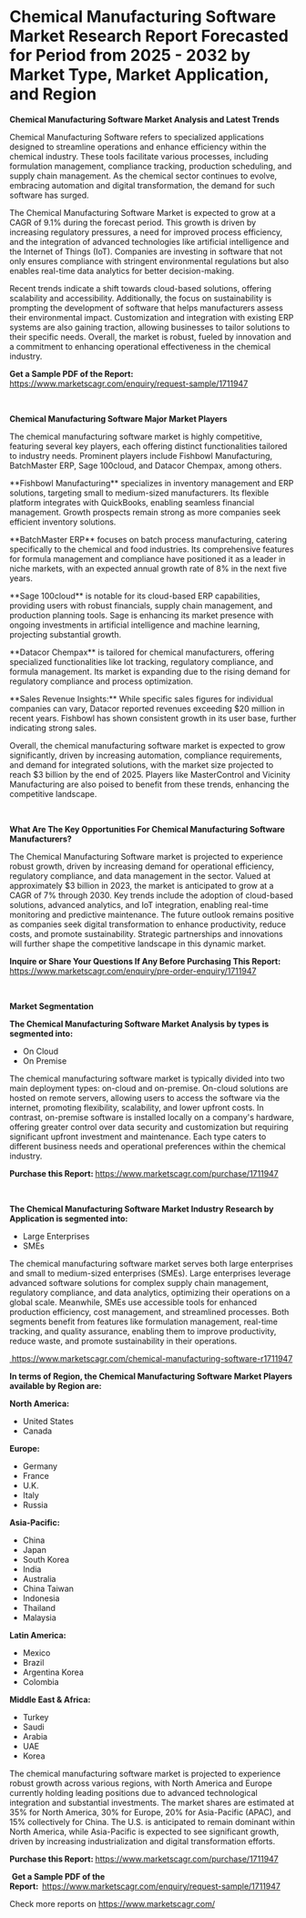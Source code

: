 <p><h1>Chemical Manufacturing Software Market Research Report Forecasted for Period from 2025 -  2032 by Market Type, Market Application, and Region</h1></p><p><strong>Chemical Manufacturing Software Market Analysis and Latest Trends</strong></p>
<p><p>Chemical Manufacturing Software refers to specialized applications designed to streamline operations and enhance efficiency within the chemical industry. These tools facilitate various processes, including formulation management, compliance tracking, production scheduling, and supply chain management. As the chemical sector continues to evolve, embracing automation and digital transformation, the demand for such software has surged.</p><p>The Chemical Manufacturing Software Market is expected to grow at a CAGR of 9.1% during the forecast period. This growth is driven by increasing regulatory pressures, a need for improved process efficiency, and the integration of advanced technologies like artificial intelligence and the Internet of Things (IoT). Companies are investing in software that not only ensures compliance with stringent environmental regulations but also enables real-time data analytics for better decision-making.</p><p>Recent trends indicate a shift towards cloud-based solutions, offering scalability and accessibility. Additionally, the focus on sustainability is prompting the development of software that helps manufacturers assess their environmental impact. Customization and integration with existing ERP systems are also gaining traction, allowing businesses to tailor solutions to their specific needs. Overall, the market is robust, fueled by innovation and a commitment to enhancing operational effectiveness in the chemical industry.</p></p>
<p><strong>Get a Sample PDF of the Report:&nbsp;</strong> <a href="https://www.marketscagr.com/enquiry/request-sample/1711947?utm_campaign=2003&utm_medium=2&utm_source=Github&utm_content=ia&utm_term=11012025&utm_id=chemical-manufacturing-software">https://www.marketscagr.com/enquiry/request-sample/1711947</a></p>
<p>&nbsp;</p>
<p><strong>Chemical Manufacturing Software Major Market Players</strong></p>
<p><p>The chemical manufacturing software market is highly competitive, featuring several key players, each offering distinct functionalities tailored to industry needs. Prominent players include Fishbowl Manufacturing, BatchMaster ERP, Sage 100cloud, and Datacor Chempax, among others.</p><p>**Fishbowl Manufacturing** specializes in inventory management and ERP solutions, targeting small to medium-sized manufacturers. Its flexible platform integrates with QuickBooks, enabling seamless financial management. Growth prospects remain strong as more companies seek efficient inventory solutions.</p><p>**BatchMaster ERP** focuses on batch process manufacturing, catering specifically to the chemical and food industries. Its comprehensive features for formula management and compliance have positioned it as a leader in niche markets, with an expected annual growth rate of 8% in the next five years.</p><p>**Sage 100cloud** is notable for its cloud-based ERP capabilities, providing users with robust financials, supply chain management, and production planning tools. Sage is enhancing its market presence with ongoing investments in artificial intelligence and machine learning, projecting substantial growth.</p><p>**Datacor Chempax** is tailored for chemical manufacturers, offering specialized functionalities like lot tracking, regulatory compliance, and formula management. Its market is expanding due to the rising demand for regulatory compliance and process optimization.</p><p>**Sales Revenue Insights:** While specific sales figures for individual companies can vary, Datacor reported revenues exceeding $20 million in recent years. Fishbowl has shown consistent growth in its user base, further indicating strong sales.</p><p>Overall, the chemical manufacturing software market is expected to grow significantly, driven by increasing automation, compliance requirements, and demand for integrated solutions, with the market size projected to reach $3 billion by the end of 2025. Players like MasterControl and Vicinity Manufacturing are also poised to benefit from these trends, enhancing the competitive landscape.</p></p>
<p>&nbsp;</p>
<p><strong>What Are The Key Opportunities For Chemical Manufacturing Software Manufacturers?</strong></p>
<p><p>The Chemical Manufacturing Software market is projected to experience robust growth, driven by increasing demand for operational efficiency, regulatory compliance, and data management in the sector. Valued at approximately $3 billion in 2023, the market is anticipated to grow at a CAGR of 7% through 2030. Key trends include the adoption of cloud-based solutions, advanced analytics, and IoT integration, enabling real-time monitoring and predictive maintenance. The future outlook remains positive as companies seek digital transformation to enhance productivity, reduce costs, and promote sustainability. Strategic partnerships and innovations will further shape the competitive landscape in this dynamic market.</p></p>
<p><strong>Inquire or Share Your Questions If Any Before Purchasing This Report:</strong> <a href="https://www.marketscagr.com/enquiry/pre-order-enquiry/1711947?utm_campaign=2003&utm_medium=2&utm_source=Github&utm_content=ia&utm_term=11012025&utm_id=chemical-manufacturing-software">https://www.marketscagr.com/enquiry/pre-order-enquiry/1711947</a></p>
<p>&nbsp;</p>
<p><strong>Market Segmentation</strong></p>
<p><strong>The Chemical Manufacturing Software Market Analysis by types is segmented into:</strong></p>
<p><ul><li>On Cloud</li><li>On Premise</li></ul></p>
<p><p>The chemical manufacturing software market is typically divided into two main deployment types: on-cloud and on-premise. On-cloud solutions are hosted on remote servers, allowing users to access the software via the internet, promoting flexibility, scalability, and lower upfront costs. In contrast, on-premise software is installed locally on a company's hardware, offering greater control over data security and customization but requiring significant upfront investment and maintenance. Each type caters to different business needs and operational preferences within the chemical industry.</p></p>
<p><strong>Purchase this Report:&nbsp;</strong><a href="https://www.marketscagr.com/purchase/1711947?utm_campaign=2003&utm_medium=2&utm_source=Github&utm_content=ia&utm_term=11012025&utm_id=chemical-manufacturing-software">https://www.marketscagr.com/purchase/1711947</a></p>
<p>&nbsp;</p>
<p><strong>The Chemical Manufacturing Software Market Industry Research by Application is segmented into:</strong></p>
<p><ul><li>Large Enterprises</li><li>SMEs</li></ul></p>
<p><p>The chemical manufacturing software market serves both large enterprises and small to medium-sized enterprises (SMEs). Large enterprises leverage advanced software solutions for complex supply chain management, regulatory compliance, and data analytics, optimizing their operations on a global scale. Meanwhile, SMEs use accessible tools for enhanced production efficiency, cost management, and streamlined processes. Both segments benefit from features like formulation management, real-time tracking, and quality assurance, enabling them to improve productivity, reduce waste, and promote sustainability in their operations.</p></p>
<p><a href="https://www.marketscagr.com/chemical-manufacturing-software-r1711947?utm_campaign=2003&utm_medium=2&utm_source=Github&utm_content=ia&utm_term=11012025&utm_id=chemical-manufacturing-software">&nbsp;https://www.marketscagr.com/chemical-manufacturing-software-r1711947</a></p>
<p><strong>In terms of Region, the Chemical Manufacturing Software Market Players available by Region are:</strong></p>
<p>
    <p> <strong> North America: </strong>
        <ul>
            <li>United States</li>
            <li>Canada</li>
        </ul>
        </p> 
    <p> <strong> Europe: </strong>
        <ul>
            <li>Germany</li>
            <li>France</li>
            <li>U.K.</li>
            <li>Italy</li>
            <li>Russia</li>
        </ul>
        </p> 
    <p> <strong> Asia-Pacific: </strong>
        <ul>
            <li>China</li>
            <li>Japan</li>
            <li>South Korea</li>
            <li>India</li>
            <li>Australia</li>
            <li>China Taiwan</li>
            <li>Indonesia</li>
            <li>Thailand</li>
            <li>Malaysia</li>
        </ul>
        </p> 
    <p> <strong> Latin America: </strong>
        <ul>
            <li>Mexico</li>
            <li>Brazil</li>
            <li>Argentina Korea</li>
            <li>Colombia</li>
        </ul>
        </p> 
    <p> <strong> Middle East & Africa: </strong>
        <ul>
            <li>Turkey</li>
            <li>Saudi</li>
            <li>Arabia</li>
            <li>UAE</li>
            <li>Korea</li>
        </ul>
    </p>
    </p>
<p><p>The chemical manufacturing software market is projected to experience robust growth across various regions, with North America and Europe currently holding leading positions due to advanced technological integration and substantial investments. The market shares are estimated at 35% for North America, 30% for Europe, 20% for Asia-Pacific (APAC), and 15% collectively for China. The U.S. is anticipated to remain dominant within North America, while Asia-Pacific is expected to see significant growth, driven by increasing industrialization and digital transformation efforts.</p></p>
<p><strong>Purchase this Report: </strong><a href="https://www.marketscagr.com/purchase/1711947?utm_campaign=2003&utm_medium=2&utm_source=Github&utm_content=ia&utm_term=11012025&utm_id=chemical-manufacturing-software">https://www.marketscagr.com/purchase/1711947</a></p>
<p>&nbsp;<strong>Get a Sample PDF of the Report:&nbsp;&nbsp;</strong><a href="https://www.marketscagr.com/enquiry/request-sample/1711947?utm_campaign=2003&utm_medium=2&utm_source=Github&utm_content=ia&utm_term=11012025&utm_id=chemical-manufacturing-software">https://www.marketscagr.com/enquiry/request-sample/1711947</a></p>
<p><strong></strong></p>
<p>Check more reports on <a href="https://www.marketscagr.com/?utm_campaign=2003&utm_medium=2&utm_source=Github&utm_content=ia&utm_term=11012025&utm_id=chemical-manufacturing-software">https://www.marketscagr.com/</a></p>